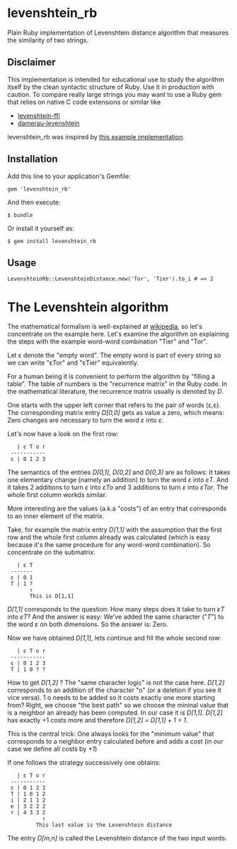 # levenshtein_rb
    
Plain Ruby implementation of Levenshtein distance algorithm
that measures the similarity of two strings. 

## Disclaimer

This implementation is intended for educational use to study the algorithm itself by the
clean syntactic structure of Ruby. Use it in production with caution. To compare really large strings you may want to use a Ruby gem that relies on native C code extensions or similar like

* [levenshtein-ffi](https://github.com/dbalatero/levenshtein-ffi)
* [damerau-levenshtein](https://github.com/GlobalNamesArchitecture/damerau-levenshtein)

levenshtein_rb was inspired by [this example implementation](http://rosettacode.org/wiki/Levenshtein_distance#Ruby).

## Installation

Add this line to your application's Gemfile:

    gem 'levenshtein_rb'

And then execute:

    $ bundle

Or install it yourself as:

    $ gem install levenshtein_rb

## Usage

    LevenshteinRb::LevenshteinDistance.new('Tor', 'Tier').to_i # => 2

# The Levenshtein algorithm

The mathematical formalism is well-explained at [wikipedia](https://en.wikipedia.org/wiki/Levenshtein_distance), so let's concentrate on the example here. Let's examine the algorithm on explaining the steps with the example word-word combination "Tier" and "Tor". 

Let ε denote the "empty word". The empty word is part of every string so we can write "εTor" and "εTier" equivalently. 

For a human being it is convenient to perform the
algorithm by "filling a table". The table of numbers is the
"recurrence matrix" in the Ruby code. In the mathematical literature, the recurrence matrix usually is denoted by *D*. 

One starts with the upper left corner that refers to the pair of words (ε,ε). The corresponding matrix entry *D[0,0]* gets as value a zero, which means: Zero changes are
necessary to turn the word *ε* into *ε*.

Let's now have a look on the first row:

```
   | ε T o r
 -----------
 ε | 0 1 2 3
```

The semantics of the entries *D[0,1]*, *D[0,2]* and *D[0,3]* are as follows: 
It takes one elementary change (namely an addition) to turn the word *ε* into *εT*. And it takes 2 additions to turn *ε* into *εTo* and 3 additions to turn *ε* into *εTor*. The whole first column workds similar.  

More interesting are the values (a.k.a "costs") of an entry that corresponds to an inner element of the matrix.  

Take, for example the matrix entry *D[1,1]* with the assumption that the first row and
the whole first column already was calculated (which is easy because it's the same procedure for any word-word combination). So concentrate on the submatrix:

```
   | ε T 
 -------
 ε | 0 1 
 T | 1 ? 
       ↑
       This is D[1,1]
```

*D[1,1]* corresponds to the question: How many steps does it take to turn *εT* into *εT*?
And the answer is easy: We've added the same character ("*T*") to the word *ε* on both dimensions. So the answer is: Zero.  

Now we have obtained *D[1,1]*, lets continue and fill the whole second row:

```
   | ε T o r
 -----------
 ε | 0 1 2 3
 T | 1 0 ? ? 

```

How to get *D[1,2]* ? The "same character logic" is not the case here. *D[1,2]* corresponds 
to an addition of the character "o" (or a deletion if you see it vice versa). 1 o needs to be added so it costs exactly one more starting from? Right, we choose "the best path" so we choose the mininal value that is a neighbor an already has been computed. In our case it is *D[1,1]*. *D[1,2]* has exactly +1 costs more and therefore *D[1,2] = D[1,1] + 1 = 1*.

This is the central trick: One always looks for the "minimum value" that corresponds to a neighbor entry calculated before and adds a cost (in our case we define all costs by *+1*) 

If one follows the strategy successively one obtains: 

```
   | ε T o r
 -----------
 ε | 0 1 2 3
 T | 1 0 1 2
 i | 2 1 1 2
 e | 3 2 2 2
 r | 4 3 3 2
           ↑
         This last value is the Levenshtein distance
 ```
 
The entry *D[m,n]* is called the Levenshtein distance of the two input words.